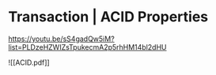 # Transaction | ACID Properties

https://youtu.be/sS4gadQw5iM?list=PLDzeHZWIZsTpukecmA2p5rhHM14bl2dHU


![[ACID.pdf]]